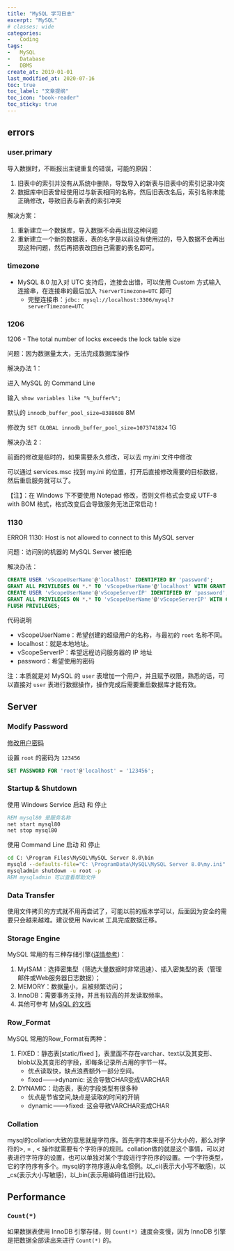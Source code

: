 ```yaml
---
title: "MySQL 学习日志"
excerpt: "MySQL"
# classes: wide
categories:
-   Coding
tags:
-   MySQL
-   Database
-   DBMS
create_at: 2019-01-01
last_modified_at: 2020-07-16
toc: true
toc_label: "文章提纲"
toc_icon: "book-reader"
toc_sticky: true
---
```


## errors

### user.primary

导入数据时，不断报出主键重复的错误，可能的原因：

1.  旧表中的索引并没有从系统中删除，导致导入的新表与旧表中的索引记录冲突
2.  数据库中旧表曾经使用过与新表相同的名称，然后旧表改名后，索引名称未能正确修改，导致旧表与新表的索引冲突

解决方案：

1.  重新建立一个数据库，导入数据不会再出现这种问题
2.  重新建立一个新的数据表，表的名字是以前没有使用过的，导入数据不会再出现这种问题，然后再把表改回自己需要的表名即可。

### timezone

-   MySQL 8.0 加入对 UTC 支持后，连接会出错，可以使用 Custom 方式输入连接串，在连接串的最后加入 `?serverTimezone=UTC` 即可
    -   完整连接串：`jdbc: mysql://localhost:3306/mysql?serverTimezone=UTC `

### 1206

1206 - The total number of locks exceeds the lock table size

问题：因为数据量太大，无法完成数据库操作

解决办法 1：

进入 MySQL 的 Command Line

输入 `show variables like "%_buffer%";`

默认的 `innodb_buffer_pool_size=8388608` 8M

修改为 `SET GLOBAL innodb_buffer_pool_size=1073741824` 1G

解决办法 2：

前面的修改是临时的，如果需要永久修改，可以去 my.ini 文件中修改

可以通过 services.msc 找到 my.ini 的位置，打开后直接修改需要的目标数据，然后重启服务就可以了。

【注】：在 Windows 下不要使用 Notepad 修改，否则文件格式会变成 UTF-8 with BOM 格式，格式改变后会导致服务无法正常启动！

### 1130

ERROR 1130: Host is not allowed to connect to this MySQL server

问题：访问别的机器的 MySQL Server 被拒绝

解决办法：

```SQL
CREATE USER 'vScopeUserName'@'localhost' IDENTIFIED BY 'password';
GRANT ALL PRIVILEGES ON *.* TO 'vScopeUserName'@'localhost' WITH GRANT OPTION;
CREATE USER 'vScopeUserName'@'vScopeServerIP' IDENTIFIED BY 'password';
GRANT ALL PRIVILEGES ON *.* TO 'vScopeUserName'@'vScopeServerIP' WITH GRANT OPTION;
FLUSH PRIVILEGES;
```

代码说明

-   vScopeUserName：希望创建的超级用户的名称，与最初的 `root` 名称不同。
-   localhost：就是本地地址。
-   vScopeServerIP：希望远程访问服务器的 IP 地址
-   password：希望使用的密码

注：本质就是对 MySQL 的 `user` 表增加一个用户，并且赋予权限，熟悉的话，可以直接对 `user` 表进行数据操作，操作完成后需要重启数据库才能有效。

## Server

### Modify Password

[修改用户密码](https://dev.mysql.com/doc/refman/8.0/en/set-password.html)

设置 `root` 的密码为 `123456`

```SQL
SET PASSWORD FOR 'root'@'localhost' = '123456';
```

### Startup & Shutdown

使用 Windows Service 启动 和 停止

```bat
REM mysql80 是服务名称
net start mysql80
net stop mysql80
```

使用 Command Line 启动 和 停止

```bat
cd C: \Program Files\MySQL\MySQL Server 8.0\bin
mysqld --defaults-file="C: \ProgramData\MySQL\MySQL Server 8.0\my.ini"
mysqladmin shutdown -u root -p
REM mysqladmin 可以查看帮助文件
```

### Data Transfer

使用文件拷贝的方式就不用再尝试了，可能以前的版本学可以，后面因为安全的需要只会越来越难。建议使用 Navicat 工具完成数据迁移。

### Storage Engine

MySQL 常用的有三种存储引擎([详情参考](https://blog.csdn.net/ybdesire/article/details/83154312))：

1.  MyISAM：选择密集型（筛选大量数据时非常迅速）、插入密集型的表（管理邮件或Web服务器日志数据）；
2.  MEMORY：数据量小，且被频繁访问；
3.  InnoDB：需要事务支持，并且有较高的并发读取频率。
4.  其他可参考 [MySQL 的文档](https://dev.mysql.com/doc/refman/8.0/en/storage-engines.html)

### Row_Format

MySQL 常用的Row_Format有两种：

1.  FIXED：静态表[static/fixed ]，表里面不存在varchar、text以及其变形、blob以及其变形的字段，即每条记录所占用的字节一样。
    -   优点读取快，缺点浪费额外一部分空间。
    -   fixed--->dynamic: 这会导致CHAR变成VARCHAR
2.  DYNAMIC：动态表，表的字段类型有很多种
    -   优点是节省空间,缺点是读取的时间的开销
    -   dynamic--->fixed: 这会导致VARCHAR变成CHAR

### Collation

mysql的collation大致的意思就是字符序。首先字符本来是不分大小的，那么对字符的>, = , < 操作就需要有个字符序的规则。collation做的就是这个事情，可以对表进行字符序的设置，也可以单独对某个字段进行字符序的设置。一个字符类型，它的字符序有多个。mysql的字符序遵从命名惯例。以_ci(表示大小写不敏感)，以_cs(表示大小写敏感)，以_bin(表示用编码值进行比较)。

## Performance

### `Count(*)`

如果数据表使用 InnoDB 引擎存储，则 `Count(*) `速度会变慢，因为 InnoDB 引擎是把数据全部读出来进行 `Count(*)` 的。